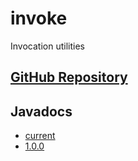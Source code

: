 # invoke

Invocation utilities

## [GitHub Repository](https://github.com/kemuri-9/invoke)

## Javadocs

- [current](current/)
- [1.0.0](1.0.0/)
